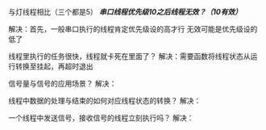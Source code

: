 与灯线程相比（三个都是5）
***************************串口线程优先级10之后线程无效？（10有效）***************************


解决：首先，一般串口执行的线程肯定优先级设的高才行
无效可能是优先级设的低了

线程里执行的任务很快，线程就卡死在里面了？
解决：需要函数将线程状态从运行转换至挂起，再超时退出

信号量与信号的应用场景？
解决：

线程中数据的处理与结束的如何对应线程状态的转换？
解决：

一个线程中发送信号，接收信号的线程立刻执行吗？
解决：



